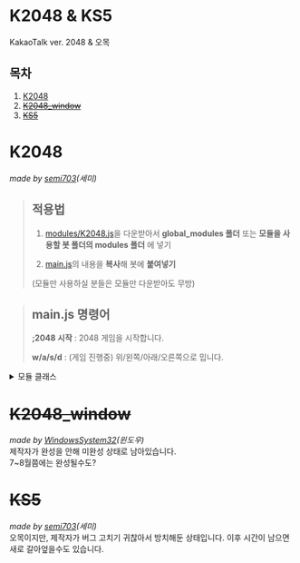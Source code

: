 # K2048 & KS5
KakaoTalk ver. 2048 & 오목

## 목차
1. [K2048](#K2048)
2. ~~[K2048_window](#K2048_window)~~
3. ~~[KS5](#KS5)~~
# K2048
*made by [semi703](https://github.com/semi703)(세미)*
> ## 적용법
> 1. [modules/K2048.js](https://github.com/msgbot-utils/K2048_KS5/blob/main/modules/K2048.js)을 다운받아서 **global_modules 폴더** 또는 **모듈을 사용할 봇 폴더의 modules 폴더** 에 넣기
> 
> 2. [main.js](https://github.com/msgbot-utils/K2048/blob/main/main.js)의 내용을 **복사**해 봇에 **붙여넣기**
>
> (모듈만 사용하실 분들은 모듈만 다운받아도 무방)

> ## main.js 명령어
> **;2048 시작** : 2048 게임을 시작합니다.
> 
> **w/a/s/d** : (게임 진행중) 위/왼쪽/아래/오른쪽으로 밉니다.
<details>
  <summary>모듈 클래스</summary>
  

> ## K2048 모듈
> ### Import
> ```javascript
> const K2048 = require("K2048")
> ```
> - - -
> ### Constructor
> ```javascript
> new K2048(len: number): K2048
> ```
> 새 2048 게임을 생성합니다.
> ##### 매개변수
> `len`: 게임판의 가로/세로 크기입니다.
> ##### 반환값
> K2048 클래스를 반환합니다.
> - - -
> ### Field
> |이름|타입|설명|
> |---|---|---|
> |len|number|게임판의 가로/세로 크기입니다.|
> |board|array|`len`*`len`크기의 2차원 배열로 이루어진 게임판입니다.|
> |score|number|점수입니다.|
> |isEnd|boolean|게임이 끝났는지 여부입니다.|
> - - -
> ### Method
> #### add
> ```javascript
> add(): void
> ```
> 게임판에 새 숫자를 추가합니다.
> 
> 확률은 2가 66%, 4가 33%입니다.
> ##### 매개변수
> 없음
> ##### 반환값
> 없음
> - - -
> #### push
> ```javascript
> push(direction: string): void
> ```
> 게임판의 숫자를 밉니다. 합치지는 않습니다.
> ##### 매개변수
> `direction`: 미는 방향입니다. w/a/s/d는 각각 위/왼쪽/아래/오른쪽으로 밉니다. 다른 값은 무시합니다.
> ##### 반환값
> 없음
> - - -
> #### combine
> ```javascript
> combine(direction: string): void
> ```
> 게임판의 숫자를 합칩니다.
> ##### 매개변수
> `direction`: 합치는 방향입니다. w/a/s/d는 각각 위/왼쪽/아래/오른쪽으로 합칩니다. 다른 값은 무시합니다.
> ##### 반환값
> 없음
> - - -
> #### checkEnd
> ```javascript
> checkEnd(): boolean
> ```
> 게임판에 숫자가 다 차 끝났는지 체크합니다. `isEnd`의 값을 바꾸며, `isEnd`가 true일시 무조건 true를 반환합니다.
> ##### 매개변수
> 없음
> ##### 반환값
> 끝났으면 true, 아니면 false를 반환합니다. 반환값이 true이면 `isEnd`의 값도 true로 바뀌고, `isEnd`가 true일시 무조건 true를 반환합니다.
> - - -
> #### input
> ```javascript
> input(direction: string): boolean
> ```
> 밀고, 합치고, 숫자를 추가하고, 게임이 끝났는지 확인하는, 게임을 진행하는 메서드 입니다. *~~(머라 설명하지)~~*
>
> `isEnd`의 값이 true거나, 밀고 합쳐도 아무 변화가 없는 방향이라면 무시합니다.
> ##### 매개변수
> `direction`: 밀고 합치는 방향입니다. w/a/s/d는 각각 위/왼쪽/아래/오른쪽으로 밀고 합칩니다. 다른 값은 무시합니다.
> ##### 반환값
> `isEnd`의 값이 true거나, 밀고 합쳐도 아무 변화가 없는 방향이라 무시되면 false를, 아니면 true를 반환합니다.
> - - -
> #### toString
> ```javascript
> toString(): string
> ```
> 게임판을 보기 좋은 문자열 형식으로 반환합니다.
> ##### 매개변수
> 없음
> ##### 반환값
> 매서드 설명과 동일
</details>

# ~~K2048_window~~
*made by [WindowsSystem32](https://github.com/WindowsSystem32)(윈도우)* <br />
제작자가 완성을 안해 미완성 상태로 남아있습니다. <br />
7~8월쯤에는 완성될수도?
# ~~KS5~~
*made by [semi703](https://github.com/semi703)(세미)* <br />
오목이지만, 제작자가 버그 고치기 귀찮아서 방치해둔 상태입니다. 이후 시간이 남으면 새로 갈아엎을수도 있습니다.
